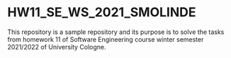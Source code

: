 # HW11_SE_WS_2021_SMOLINDE
This repository is a sample repository and its purpose is to solve the tasks from homework 11 of Software Engineering course winter semester 2021/2022 of University Cologne.
